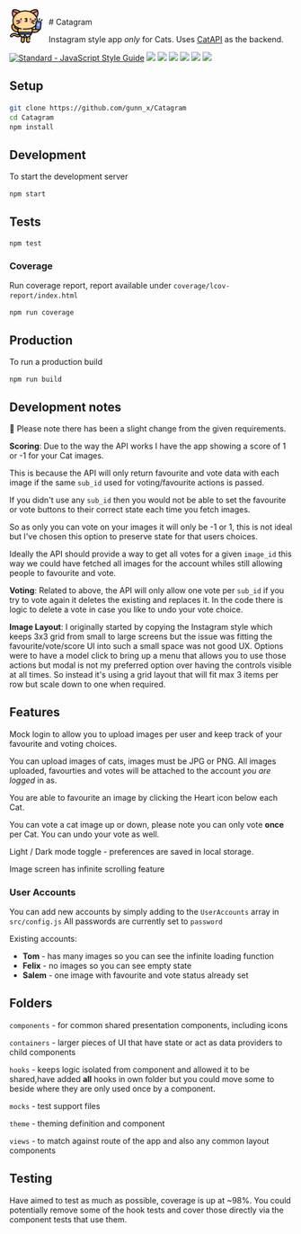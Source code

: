 <img align="left" width="60" height="60" style="margin-right:10px" src="https://raw.githubusercontent.com/gunnx/Catagram/main/src/assets/svg/logo.svg" alt="Catagram">

#&nbsp;Catagram

Instagram style app  _only_ for Cats. Uses [CatAPI](https://thecatapi.com) as the backend.

<a href="https://standardjs.com"><img src="https://img.shields.io/badge/code_style-standard-brightgreen.svg" alt="Standard - JavaScript Style Guide"></a>
<img src="https://img.shields.io/badge/npm-6.13.4-brightgreen">
<img src="https://img.shields.io/badge/react-v17-brightgreen">
<img src="https://img.shields.io/badge/webpack-v5-brightgreen">
<img src="https://img.shields.io/badge/babel-v7-brightgreen">
<img src="https://img.shields.io/badge/coverage-98%25-brightgreen">
<img src="https://img.shields.io/badge/node-v12.4.1-brightgreen">
## Setup
```bash
git clone https://github.com/gunn_x/Catagram
cd Catagram
npm install
```

## Development
To start the development server
```
npm start
```

## Tests
```
npm test
```

### Coverage
Run coverage report, report available under `coverage/lcov-report/index.html`
```
npm run coverage
```

## Production
To run a production build 
```
npm run build
```

## Development notes
:rotating_light: Please note there has been a slight change from the given requirements.

__Scoring__: Due to the way the API works I have the app showing a score of 1 or -1 for your Cat images.

This is because the API will only return favourite and vote data with each image if the same `sub_id` used for voting/favourite actions is passed.

If you didn't use any `sub_id` then you would not be able to set the favourite or vote buttons to their correct state each time you fetch images.

So as only you can vote on your images it will only be -1 or 1, this is not ideal but I've chosen this option to preserve state for that users choices.

Ideally the API should provide a way to get all votes for a given `image_id` this way we could have fetched all images for the account whiles
still allowing people to favourite and vote.

__Voting__: Related to above, the API will only allow one vote per `sub_id` if you try to vote again it deletes the existing and replaces it.
In the code there is logic to delete a vote in case you like to undo your vote choice.

__Image Layout__: I originally started by copying the Instagram style which keeps 3x3 grid from small to large screens but
the issue was fitting the favourite/vote/score UI into such a small space was not good UX. Options were to have a model click
to bring up a menu that allows you to use those actions but modal is not my preferred option over having the controls visible at
all times.  So instead it's using a grid layout that will fit max 3 items per row but scale down to one when required.

## Features
Mock login to allow you to upload images per user and keep track of your favourite and voting choices.

You can upload images of cats, images must be JPG or PNG. All images uploaded, favourties and votes will be
attached to the account _you are logged_ in as.

You are able to favourite an image by clicking the Heart icon below each Cat.

You can vote a cat image up or down, please note you can only vote __once__ per Cat.
You can undo your vote as well.

Light / Dark mode toggle - preferences are saved in local storage.

Image screen has infinite scrolling feature

### User Accounts
You can add new accounts by simply adding to the `UserAccounts` array in `src/config.js`
All passwords are currently set to `password`

Existing accounts:
* __Tom__ - has many images so you can see the infinite loading function
* __Felix__ - no images so you can see empty state
* __Salem__ - one image with favourite and vote status already set


## Folders
`components` - for common shared presentation components, including icons

`containers` - larger pieces of UI that have state or act as data providers to child components

`hooks` - keeps logic isolated from component and allowed it to be shared,have added __all__ hooks in own folder but you could move some to beside where they are only used once by a component.

`mocks` - test support files

`theme` - theming definition and component

`views` - to match against route of the app and also any common layout components

## Testing
Have aimed to test as much as possible, coverage is up at ~98%. You could potentially remove some of the hook tests and cover those directly 
via the component tests that use them.
